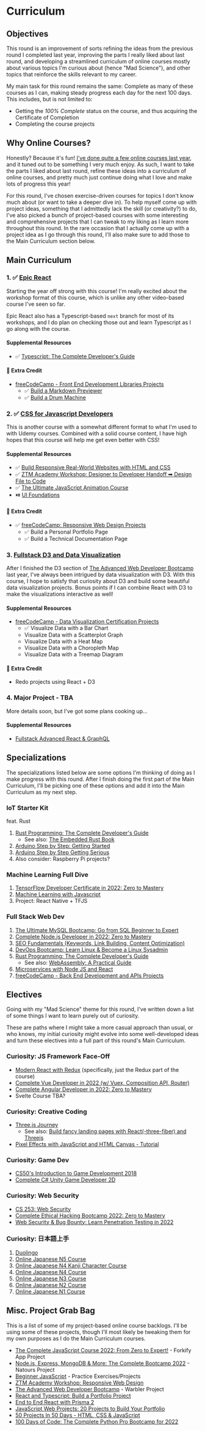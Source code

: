 # Curriculum

## Objectives

This round is an improvement of sorts refining the ideas from the previous round I completed last year, improving the parts I really liked about last round, and developing a streamlined curriculum of online courses mostly about various topics I'm curious about (hence "Mad Science"), and other topics that reinforce the skills relevant to my career.

My main task for this round remains the same: Complete as many of these courses as I can, making steady progress each day for the next 100 days. This includes, but is not limited to:

- Getting the _100% Complete_ status on the course, and thus acquiring the Certificate of Completion
- Completing the course projects

## Why Online Courses?

Honestly? Because it's fun! [I've done quite a few online courses last year](../Round%200/readme.md), and it tuned out to be something I very much enjoy. As such, I want to take the parts I liked about last round, refine these ideas into a curriculum of online courses, and pretty much just continue doing what I love and make lots of progress this year!

For this round, I've chosen exercise-driven courses for topics I don't know much about (or want to take a deeper dive in). To help myself come up with project ideas, something that I admittedly lack the skill (or creativity?) to do, I've also picked a bunch of project-based courses with some interesting and comprehensive projects that I can tweak to my liking as I learn more throughout this round. In the rare occasion that I actually come up with a project idea as I go through this round, I'll also make sure to add those to the Main Curriculum section below.

## Main Curriculum

### 1. ✅ [Epic React](https://epicreact.dev/)

Starting the year off strong with this course! I'm really excited about the workshop format of this course, which is unlike any other video-based course I've seen so far.

Epic React also has a Typescript-based `next` branch for most of its workshops, and I do plan on checking those out and learn Typescript as I go along with the course.

#### Supplemental Resources

- ✅ [Typescript: The Complete Developer's Guide](https://www.udemy.com/course/typescript-the-complete-developers-guide/)

#### 💯 Extra Credit

- [freeCodeCamp - Front End Development Libraries Projects](https://www.freecodecamp.org/learn/front-end-development-libraries/#front-end-development-libraries-projects)
  - ✅ [Build a Markdown Previewer](https://insidiae.github.io/markdown/markdown.html)
  - ✅ [Build a Drum Machine](https://insidiae.github.io/drum/drum.html)

### 2. ✅ [CSS for Javascript Developers](https://css-for-js.dev/)

This is another course with a somewhat different format to what I'm used to with Udemy courses. Combined with a solid course content, I have high hopes that this course will help me get even better with CSS!

#### Supplemental Resources

- ✅ [Build Responsive Real-World Websites with HTML and CSS](https://www.udemy.com/course/design-and-develop-a-killer-website-with-html5-and-css3/)
- ✅ [ZTM Academy Workshop: Designer to Developer Handoff ➡ Design File to Code](https://zerotomastery.io/workshops-and-more/)
- ✅ [The Ultimate JavaScript Animation Course](https://developedbyed.com/p/the-ultimate-javascript-animation-course)
- ⏯️ [UI Foundations](https://www.uifoundations.com/)

#### 💯 Extra Credit

- ✅ [freeCodeCamp: Responsive Web Design Projects](https://www.freecodecamp.org/learn/responsive-web-design/#responsive-web-design-projects)
  - ✅ Build a Personal Portfolio Page
  - ✅ Build a Technical Documentation Page

### 3. [Fullstack D3 and Data Visualization](https://www.newline.co/fullstack-d3)

After I finished the D3 section of [The Advanced Web Developer Bootcamp](https://www.udemy.com/course/the-advanced-web-developer-bootcamp) last year, I've always been intrigued by data visualization with D3. With this course, I hope to satisfy that curiosity about D3 and build some beautiful data visualization projects. Bonus points if I can combine React with D3 to make the visualizations interactive as well!

#### Supplemental Resources

- [freeCodeCamp - Data Visualization Certification Projects](https://www.freecodecamp.org/learn/data-visualization/)
  - ✅ Visualize Data with a Bar Chart
  - Visualize Data with a Scatterplot Graph
  - Visualize Data with a Heat Map
  - Visualize Data with a Choropleth Map
  - Visualize Data with a Treemap Diagram

#### 💯 Extra Credit

- Redo projects using React + D3

### 4. Major Project - TBA

More details soon, but I've got some plans cooking up...

#### Supplemental Resources

- [Fullstack Advanced React & GraphQL](https://advancedreact.com/)

## Specializations

The specializations listed below are some options I'm thinking of doing as I make progress with this round. After I finish doing the first part of the Main Curriculum, I'll be picking one of these options and add it into the Main Curriculum as my next step.

### IoT Starter Kit

feat. Rust

1. [Rust Programming: The Complete Developer's Guide](https://academy.zerotomastery.io/p/learn-rust)
   - See also: [The Embedded Rust Book](https://docs.rust-embedded.org/book/)
2. [Arduino Step by Step: Getting Started](https://www.udemy.com/course/arduino-sbs-17gs/)
3. [Arduino Step by Step Getting Serious](https://www.udemy.com/course/arduino-sbs-getting-serious/)
4. Also consider: Raspberry Pi projects?

### Machine Learning Full Dive

1. [TensorFlow Developer Certificate in 2022: Zero to Mastery](https://academy.zerotomastery.io/p/learn-tensorflow)
2. [Machine Learning with Javascript](https://www.udemy.com/course/machine-learning-with-javascript/)
3. Project: React Native + TFJS

### Full Stack Web Dev

1. [The Ultimate MySQL Bootcamp: Go from SQL Beginner to Expert](https://www.udemy.com/course/the-ultimate-mysql-bootcamp-go-from-sql-beginner-to-expert/)
2. [Complete Node.js Developer in 2022: Zero to Mastery](https://academy.zerotomastery.io/p/learn-node-js)
3. [SEO Fundamentals (Keywords, Link Building, Content Optimization)](https://academy.zerotomastery.io/p/seo-content-optimization)
4. [DevOps Bootcamp: Learn Linux & Become a Linux Sysadmin](https://academy.zerotomastery.io/p/devops-bootcamp)
5. [Rust Programming: The Complete Developer's Guide](https://academy.zerotomastery.io/p/learn-rust)
   - See also: [WebAssembly: A Practical Guide](https://academy.zerotomastery.io/p/learn-webassembly)
6. [Microservices with Node JS and React](https://www.udemy.com/course/microservices-with-node-js-and-react/)
7. [freeCodeCamp - Back End Development and APIs Projects](https://www.freecodecamp.org/learn/back-end-development-and-apis/#back-end-development-and-apis-projects)

## Electives

Going with my "Mad Science" theme for this round, I've written down a list of some things I want to learn purely out of curiosity.

These are paths where I might take a more casual approach than usual, or who knows, my initial curiosity might evolve into some well-developed ideas and turn these electives into a full part of this round's Main Curriculum.

### Curiosity: JS Framework Face-Off

- [Modern React with Redux](https://www.udemy.com/course/react-redux/) (specifically, just the Redux part of the course)
- [Complete Vue Developer in 2022 (w/ Vuex, Composition API, Router)](https://academy.zerotomastery.io/p/learn-vue-js)
- [Complete Angular Developer in 2022: Zero to Mastery](https://academy.zerotomastery.io/p/learn-angular)
- Svelte Course TBA?

### Curiosity: Creative Coding

- [Three.js Journey](https://threejs-journey.com/)
  - See also: [Build fancy landing pages with React(-three-fiber) and Threejs](https://0xca0a.gumroad.com/l/B4N4N4S)
- [Pixel Effects with JavaScript and HTML Canvas - Tutorial](https://www.youtube.com/watch?v=UoTxOVEecbI)

### Curiosity: Game Dev

- [CS50's Introduction to Game Development 2018](https://www.youtube.com/playlist?list=PLhQjrBD2T383Vx9-4vJYFsJbvZ_D17Qzh)
- [Complete C# Unity Game Developer 2D](https://www.udemy.com/course/unitycourse/)

### Curiosity: Web Security

- [CS 253: Web Security](https://www.youtube.com/playlist?list=PL1y1iaEtjSYiiSGVlL1cHsXN_kvJOOhu-)
- [Complete Ethical Hacking Bootcamp 2022: Zero to Mastery](https://academy.zerotomastery.io/p/complete-ethical-hacking-bootcamp-zero-to-mastery)
- [Web Security & Bug Bounty: Learn Penetration Testing in 2022](https://academy.zerotomastery.io/p/learn-penetration-testing)

### Curiosity: 日本語上手

1. [Duolingo](https://duolingo.com/)
2. [Online Japanese N5 Course](https://www.udemy.com/course/japanese-n5-course/)
3. [Online Japanese N4 Kanji Character Course](https://www.udemy.com/course/online-japanese-n4-kanji-character-course/)
4. [Online Japanese N4 Course](https://www.udemy.com/course/japanese-n4-course/)
5. [Online Japanese N3 Course](https://www.udemy.com/course/japanese-n3-course/)
6. [Online Japanese N2 Course](https://www.udemy.com/course/japanese-n2-course/)
7. [Online Japanese N1 Course](https://www.udemy.com/course/japanese-n1-course/)

## Misc. Project Grab Bag

This is a list of some of my project-based online course backlogs. I'll be using some of these projects, though I'll most likely be tweaking them for my own purposes as I do the Main Curriculum courses.

- [The Complete JavaScript Course 2022: From Zero to Expert!](https://www.udemy.com/course/the-complete-javascript-course/) - Forkify App Project
- [Node.js, Express, MongoDB & More: The Complete Bootcamp 2022](https://www.udemy.com/course/nodejs-express-mongodb-bootcamp/) - Natours Project
- [Beginner JavaScript](https://beginnerjavascript.com/) - Practice Exercises/Projects
- [ZTM Academy Workshop: Responsive Web Design](https://zerotomastery.io/workshops-and-more/)
- [The Advanced Web Developer Bootcamp](https://www.udemy.com/course/the-advanced-web-developer-bootcamp) - Warbler Project
- [React and Typescript: Build a Portfolio Project](https://www.udemy.com/course/react-and-typescript-build-a-portfolio-project/)
- [End to End React with Prisma 2](https://www.udemy.com/course/end-to-end-react-with-prisma-2)
- [JavaScript Web Projects: 20 Projects to Build Your Portfolio](https://academy.zerotomastery.io/p/javascript-projects)
- [50 Projects In 50 Days - HTML, CSS & JavaScript](https://www.udemy.com/course/50-projects-50-days/)
- [100 Days of Code: The Complete Python Pro Bootcamp for 2022](https://www.udemy.com/course/100-days-of-code/)
